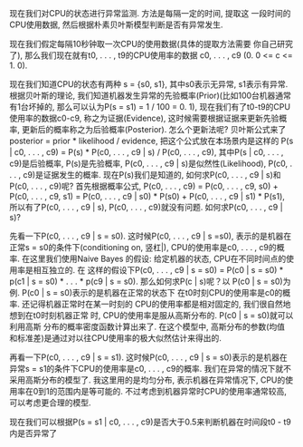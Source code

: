 现在我们对CPU的状态进行异常监测. 方法是每隔一定的时间, 提取这
一段时间的CPU使用数据, 
然后根据朴素贝叶斯模型判断是否有异常发生. 
  
  
现在我们假定每隔10秒钟取一次CPU的使用数据(具体的提取方法需要
你自己研究了),  那么我们现在就有t0, . . . , t9的CPU使用率的数据
c0, . . . , c9 (0. 0 <= c <= 1. 0). 


现在我们知道CPU的状态有两种 s = {s0,  s1}, 其中s0表示无异常, s1表示有异常. 
根据贝叶斯的理论, 我们知道机器发生异常的先验概率(Prior)(比如100台机器通常有1台坏掉的, 那么可以认为P(s = s1) = 1 / 100 = 0. 1), 
现在我们有了t0-t9的CPU使用率的数据c0-c9, 称之为证据(Evidence), 这时候需要根据证据来更新先验概率, 更新后的概率称之为后验概率(Posterior). 
怎么个更新法呢?
贝叶斯公式来了 posterior = prior * likelihood / evidence, 
把这个公式放在本场景内是这样的
P(s | c0, . . . , c9) = P(s) * P(c0, . . . , c9 | s) / P(c0, . . . , c9), 
其中P(s | c0, . . . , c9)是后验概率, P(s)是先验概率, P(c0, . . . , c9 | s)是似然性(Likelihood), P(c0, . . . , c9)是证据发生的概率. 
现在P(s)我们是知道的, 如何求P(c0, . . . , c9 | s)和P(c0, . . . , c9)呢?
首先根据概率公式, P(c0, . . . , c9) = P(c0, . . . , c9,  s0) + P(c0, . . . , c9,  s1) = P(c0, . . . , c9 | s0) * P(s0) + P(c0, . . . , c9 | s1) * P(s1), 
所以有了P(c0, . . . , c9 | s), P(c0, . . . , c9)就没有问题. 
如何求P(c0, . . . , c9 | s)?


先看一下P(c0, . . . , c9 | s = s0). 这时候P(c0, . . . , c9 | s =s0),
表示的是机器在正常s = s0的条件下(conditioning on,  竖杠|), 
CPU的使用率是c0, . . . , c9的概率. 在这里我们使用Naive Bayes
的假设: 给定机器的状态, CPU在不同时间点的使用率是相互独立的. 在
这样的假设下P(c0, . . . , c9 | s = s0) = P(c0 | s = s0) * p(c1
| s = s0) * . . .  * p(c9 | s = s0). 那么如何求P(c | s)呢？以
P(c0 | s = s0)为例. P(c0 | s = s0)表示的是机器在正常的状态下
在t0时刻CPU的使用率是c0的概率. 还记得机器正常时在某一时刻的
CPU的使用率都是相对固定的, 我们很自然地想到在t0时刻机器正常
时, CPU的使用率是服从高斯分布的. P(c0 | s = s0)就可以利用高斯
分布的概率密度函数计算出来了. 在这个模型中, 高斯分布的参数(均值
和标准差)是通过对以往CPU使用率的极大似然估计来得出的. 


再看一下P(c0, . . . , c9 | s = s1). 这时候P(c0, . . . , c9 | s =
s0)表示的是机器在异常s = s1的条件下CPU的使用率是c0, . . . , c9的概率. 
我们在异常的情况下就不采用高斯分布的模型了. 
我这里用的是均匀分布, 表示机器在异常情况下, CPU的使用率在0到1的范围内是等可能的. 
不过考虑到机器异常时CPU的使用率通常较高, 可以考虑更合理的模型. 


现在我们可以根据P(s = s1 | c0, . . . , c9)是否大于0.5来判断机器在时间段t0 - t9内是否异常了
